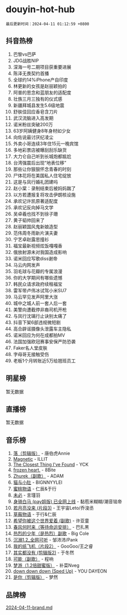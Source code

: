 # douyin-hot-hub

`最后更新时间：2024-04-11 01:12:59 +0800`

## 抖音热榜

1. 巴黎vs巴萨
1. JDG战胜NIP
1. 深海一号二期项目获重要进展
1. 陈泽无畏契约首播
1. 全球约14%iPhone产自印度
1. 林更新的女孩是赵丽颖拍的
1. 阿普的思念和蓝朋友的适配度
1. 壮族三月三独有的仪式感
1. 新疆拜城县发生5.6级地震
1. 舒肤佳回应香皂含刀片
1. 武汉流脑进入高发期
1. 诺米粉丝突破200万
1. 63岁阿姨健身8年身材如少女
1. 向佐说最讨厌纪凌尘
1. 外卖小哥连续3年住15元一晚宾馆
1. 多地彩票店被曝刮刮乐缺货
1. 大力仑自己听到长城炮都尴尬
1. 台湾强震后出现“地表位移”
1. 那些让你狠狠怀念青春的时刻
1. 尸体花将在美国私人住宅绽放
1. 这是与凤行婚礼团建吗
1. 赵小棠：录制结束后被妈妈踹了
1. 以方若遭报复将攻击伊朗核设施
1. 承欢记许凯原著适配度
1. 承欢记反向掉马文学
1. 吴卓羲也找不到徐子珊
1. 黄子韬帅回来了
1. 赵丽颖国风鬼新娘造型
1. 范伟周冬雨新片演夫妻
1. 宁艺卓赵露思撞衫
1. 福宝最新视频炫饭嘎嘎香
1. 俄放射源未对我国造成影响
1. 诺米回应写歌diss谢帝
1. 马云内网发声
1. 羽毛球与花瓣的专属浪漫
1. 你的大学期间有哪些遗憾
1. 韩民众请求政府续租福宝
1. 雷军带卢伟冰试驾小米SU7
1. 马云罕见发声阿里大涨
1. 城中之城人前一套人后一套
1. 美警向遭截停非裔司机开枪
1. 与凤行沈璃行止诀别太痛了
1. 抖音下架6部违规微短剧
1. 高合辟谣摄像头泄露车主隐私
1. 诺米回应为何在成都拍MV
1. 法国加强欧冠赛事安保严防恐袭
1. Faker名人堂皮肤
1. 字母哥无接触受伤
1. 老板1个月转账近5万给翘班员工

## 明星榜

暂无数据

## 直播榜

暂无数据

## 音乐榜

1. [落（剪辑版）](https://sf5-hl-cdn-tos.douyinstatic.com/obj/tos-cn-ve-2774/o0h6HvN1BBbli9LtU3i5fQIleBQMF5Cg4TZmmC) - 唐伯虎Annie
1. [Magnetic](https://sf5-hl-cdn-tos.douyinstatic.com/obj/tos-cn-ve-2774/oAQCYdBNZfLACGDmVFAsfAtpy32tqErgQ3XgBN) - ILLIT
1. [The Closest Thing I've Found](https://sf5-hl-cdn-tos.douyinstatic.com/obj/tos-cn-ve-2774/514ab5d9146f4d2ca454b7adff8e5e4d) - YCK
1. [frozen heart.](https://sf5-hl-cdn-tos.douyinstatic.com/obj/tos-cn-ve-2774/oIIWJfyjIACZA9zQMtnJ6hQQhFC4vhCupoRBsO) - 8Bite
1. [Zhurek（副歌）](https://sf6-cdn-tos.douyinstatic.com/obj/tos-cn-ve-2774/ooQm8FBZQDlf0btEYgVpCcSCQfrdJGBEKZYBGS) - ADAM
1. [猫与小肚](https://sf5-hl-cdn-tos.douyinstatic.com/obj/tos-cn-ve-2774/osZeoClMECgK8DYl6VebABgbchEtPYQjZEnRtd) - BIGNNYYLEI
1. [蜜桃物语](https://sf5-hl-cdn-tos.douyinstatic.com/obj/tos-cn-ve-2774/oIhOSCZtIACtYU4XQkngiW9kCBfVD1Fz9IYeqL) - 仁辰&于行
1. [未必](https://sf5-hl-cdn-tos.douyinstatic.com/obj/tos-cn-ve-2774/ogntQMFnKQDZUgTCYuJgfLEtleYZZFxBQqhhFB) - 言瑾羽
1. [身骑白马 (pay姐版) 已全网上线](https://sf5-hl-cdn-tos.douyinstatic.com/obj/tos-cn-ve-2774/oQLO5ZgLsFkaDhdIIveF2zUCgfweY0gWaH4AQG) - 黏苞米糊糊/潮音铭帝
1. [若月亮没来 (片段3)](https://sf27-cdn-tos.douyinstatic.com/obj/tos-cn-ve-2774/okfyEUsGW1B1ovJi5JiN9IjvAT2lMwA054GoEB) - 王宇宙Leto/乔浚丞
1. [草莓物语](https://sf3-cdn-tos.douyinstatic.com/obj/tos-cn-ve-2774/okynhJ7jEAIIZBfsLgYMEI8QC3WbQNN66RKzhT) - 于行&仁辰
1. [希望你被这个世界爱着 (副歌)](https://sf3-cdn-tos.douyinstatic.com/obj/tos-cn-ve-2774/oUHCmWQfZlE3QQBKBeD8rCFLpJzPgCpImhsxMt) - 许亚童
1. [春风何时来（等待命运安排）](https://sf5-hl-cdn-tos.douyinstatic.com/obj/tos-cn-ve-2774/oICBNbD3gelMfB4WgiD1KI2jQtXZE2FgHLwtsl) - 巴扎黑
1. [热烈的少年（是热烈）副歌](https://sf5-hl-cdn-tos.douyinstatic.com/obj/tos-cn-ve-2774/owVNI0CLDAUMtSz6TEYvfFBFL4UDFFhLfgK8fa) - Big Cole
1. [沉溺1.2_全网可听](https://sf27-cdn-tos.douyinstatic.com/obj/tos-cn-ve-2774/ok2QoiBqsWAX9McZmWiI9gAB0EzwD4Xj6yfmtH) - 邹沛沛/Pank
1. [我的纸飞机（片段2）](https://sf5-hl-cdn-tos.douyinstatic.com/obj/tos-cn-ve-2774/oM2ZrKcg2CD5AeRB2gkeXOFB1IxAGJdZPazYHf) - GooGoo/王之睿
1. [其实都没有 (剪辑版2)](https://sf6-cdn-tos.douyinstatic.com/obj/tos-cn-ve-2774/oEBNQenHZtBhxYjGgUDQk0BCHTigQafgFlbQ7k) - 于冬然
1. [可能（副歌）](https://sf5-hl-cdn-tos.douyinstatic.com/obj/tos-cn-ve-2774/cde1731888894259b333569393c2fb51) - 程响
1. [梦游（1.2倍甜蜜版）](https://sf27-cdn-tos.douyinstatic.com/obj/tos-cn-ve-2774/o4gyAUm8hwufoEABmwVIiQtHsFuGzAEEWtNMzo) - 补菜Nveg
1. [down down down (Sped Up)](https://sf5-hl-cdn-tos.douyinstatic.com/obj/tos-cn-ve-2774/ow80iABiXIO9DsFwK6WeZKMaJRi3BPJAotDy8m) - YOU DAYEON
1. [是你（剪辑版）](https://sf5-hl-cdn-tos.douyinstatic.com/obj/tos-cn-ve-2774/46019dae783c4c969944217fe1cfafc4) - 梦然

## 品牌榜

[2024-04-11-brand.md](2024-04-11-brand.md)
